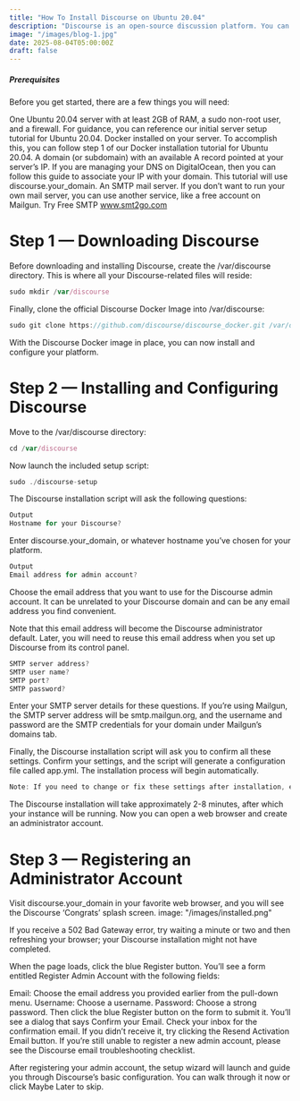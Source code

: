 ```yaml
---
title: "How To Install Discourse on Ubuntu 20.04"
description: "Discourse is an open-source discussion platform. You can use Discourse as a mailing list, a discussion forum, or a long-form chat room. In this tutorial, you will install Discourse in an isolated environment using Docker, a containerization application."
image: "/images/blog-1.jpg"
date: 2025-08-04T05:00:00Z
draft: false
---
```


##### Prerequisites

Before you get started, there are a few things you will need:

One Ubuntu 20.04 server with at least 2GB of RAM, a sudo non-root user, and a firewall. For guidance, you can reference our initial server setup tutorial for Ubuntu 20.04.
Docker installed on your server. To accomplish this, you can follow step 1 of our Docker installation tutorial for Ubuntu 20.04.
A domain (or subdomain) with an available A record pointed at your server’s IP. If you are managing your DNS on DigitalOcean, then you can follow this guide to associate your IP with your domain. This tutorial will use discourse.your_domain.
An SMTP mail server. If you don’t want to run your own mail server, you can use another service, like a free account on Mailgun.
Try Free SMTP www.smt2go.com

# Step 1 — Downloading Discourse
Before downloading and installing Discourse, create the /var/discourse directory. This is where all your Discourse-related files will reside:

```javascript
sudo mkdir /var/discourse
```
Finally, clone the official Discourse Docker Image into /var/discourse:

```javascript
sudo git clone https://github.com/discourse/discourse_docker.git /var/discourse
```
With the Discourse Docker image in place, you can now install and configure your platform.

# Step 2 — Installing and Configuring Discourse
Move to the /var/discourse directory:

```javascript
cd /var/discourse
```
Now launch the included setup script:

```javascript
sudo ./discourse-setup
```
The Discourse installation script will ask the following questions:

```javascript
Output
Hostname for your Discourse?
```

Enter discourse.your_domain, or whatever hostname you’ve chosen for your platform.

```javascript
Output
Email address for admin account?
```

Choose the email address that you want to use for the Discourse admin account. It can be unrelated to your Discourse domain and can be any email address you find convenient.

Note that this email address will become the Discourse administrator default. Later, you will need to reuse this email address when you set up Discourse from its control panel.

```javascript
SMTP server address?
SMTP user name?
SMTP port?
SMTP password?
```

Enter your SMTP server details for these questions. If you’re using Mailgun, the SMTP server address will be smtp.mailgun.org, and the username and password are the SMTP credentials for your domain under Mailgun’s domains tab.

Finally, the Discourse installation script will ask you to confirm all these settings. Confirm your settings, and the script will generate a configuration file called app.yml. The installation process will begin automatically.

```javascript
Note: If you need to change or fix these settings after installation, edit your /containers/app.yml file and run ./launcher rebuild app. Otherwise, your changes will not take effect.
```
The Discourse installation will take approximately 2-8 minutes, after which your instance will be running. Now you can open a web browser and create an administrator account.

# Step 3 — Registering an Administrator Account

Visit discourse.your_domain in your favorite web browser, and you will see the Discourse ‘Congrats’ splash screen.
image: "/images/installed.png"

If you receive a 502 Bad Gateway error, try waiting a minute or two and then refreshing your browser; your Discourse installation might not have completed.

When the page loads, click the blue Register button. You’ll see a form entitled Register Admin Account with the following fields:

Email: Choose the email address you provided earlier from the pull-down menu.
Username: Choose a username.
Password: Choose a strong password.
Then click the blue Register button on the form to submit it. You’ll see a dialog that says Confirm your Email. Check your inbox for the confirmation email. If you didn’t receive it, try clicking the Resend Activation Email button. If you’re still unable to register a new admin account, please see the Discourse email troubleshooting checklist.

After registering your admin account, the setup wizard will launch and guide you through Discourse’s basic configuration. You can walk through it now or click Maybe Later to skip.

